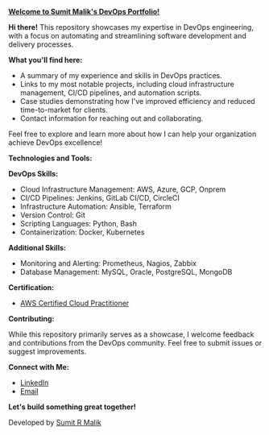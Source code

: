 **[Welcome to Sumit Malik's DevOps Portfolio!](https://sumitrmalik.github.io/sumitrmalik.io/)**

**Hi there!** This repository showcases my expertise in DevOps engineering, with a focus on automating and streamlining software development and delivery processes.

**What you'll find here:**

* A summary of my experience and skills in DevOps practices.
* Links to my most notable projects, including cloud infrastructure management, CI/CD pipelines, and automation scripts.
* Case studies demonstrating how I've improved efficiency and reduced time-to-market for clients.
* Contact information for reaching out and collaborating.

Feel free to explore and learn more about how I can help your organization achieve DevOps excellence!

**Technologies and Tools:**

**DevOps Skills:**

* Cloud Infrastructure Management: AWS, Azure, GCP, Onprem
* CI/CD Pipelines: Jenkins, GitLab CI/CD, CircleCI 
* Infrastructure Automation: Ansible, Terraform
* Version Control: Git
* Scripting Languages: Python, Bash
* Containerization: Docker, Kubernetes

**Additional Skills:**

* Monitoring and Alerting: Prometheus, Nagios, Zabbix
* Database Management: MySQL, Oracle, PostgreSQL, MongoDB

**Certification:**

* [AWS Certified Cloud Practitioner](https://www.credly.com/badges/fba4d5a8-f549-40da-a6e1-2accd012ca6a/public_url)

**Contributing:**

While this repository primarily serves as a showcase, I welcome feedback and contributions from the DevOps community. Feel free to submit issues or suggest improvements.

**Connect with Me:**

* [LinkedIn](https://www.linkedin.com/in/sumit-r-malik/)
* [Email](malik.r.sumit@gmail.com)

**Let's build something great together!**

Developed by [Sumit R Malik](https://www.linkedin.com/in/sumit-r-malik/)
